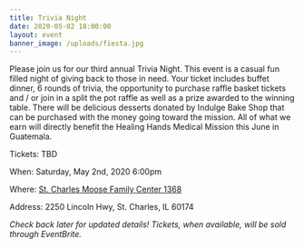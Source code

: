 ```yaml
---
title: Trivia Night
date: 2020-05-02 18:00:00
layout: event
banner_image: /uploads/fiesta.jpg
---
```


Please join us for our third annual Trivia Night. This event is a casual fun filled night of giving back to those in need. Your ticket includes buffet dinner, 6 rounds of trivia, the opportunity to purchase raffle basket tickets and / or join in a split the pot raffle as well as a prize awarded to the winning table. There will be delicious desserts donated by Indulge Bake Shop that can be purchased with the money going toward the mission. All of what we earn will directly benefit the Healing Hands Medical Mission this June in Guatemala.

Tickets: TBD

When: Saturday, May 2nd, 2020 6:00pm

Where: [St. Charles Moose Family Center 1368](https://stcmoose1368.club/)

Address: 2250 Lincoln Hwy, St. Charles, IL 60174

*Check back later for updated details\! Tickets, when available, will be sold through EventBrite.*